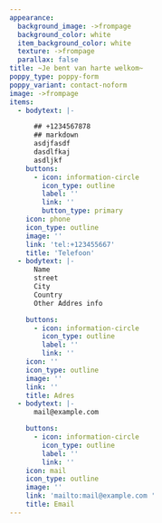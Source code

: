 ```yaml
---
appearance:
  background_image: ->frompage
  background_color: white
  item_background_color: white
  texture: ->frompage
  parallax: false
title: ~Je bent van harte welkom~
poppy_type: poppy-form
poppy_variant: contact-noform
image: ->frompage
items:
  - bodytext: |-

      ## +1234567878
      ## markdown
      asdjfasdf
      dasdlfkaj
      asdljkf
    buttons:
      - icon: information-circle
        icon_type: outline
        label: ''
        link: ''
        button_type: primary
    icon: phone
    icon_type: outline
    image: ''
    link: 'tel:+123455667'
    title: 'Telefoon'
  - bodytext: |-
      Name
      street
      City
      Country
      Other Addres info

    buttons:
      - icon: information-circle
        icon_type: outline
        label: ''
        link: ''
    icon: ''
    icon_type: outline
    image: ''
    link: ''
    title: Adres
  - bodytext: |-
      mail@example.com

    buttons:
      - icon: information-circle
        icon_type: outline
        label: ''
        link: ''
    icon: mail
    icon_type: outline
    image: ''
    link: 'mailto:mail@example.com '
    title: Email
---
```

